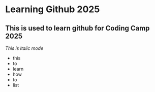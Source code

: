 Learning Github 2025
== 
This is used to learn github for Coding Camp 2025
--
*This is italic mode*
- this
- to
- learn
- how
- to
- list
